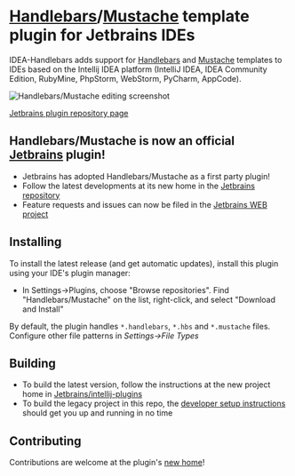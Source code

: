 # [Handlebars](http://handlebarsjs.com/)/[Mustache](http://mustache.github.com/) template plugin for Jetbrains IDEs

IDEA-Handlebars adds support for [Handlebars](http://handlebarsjs.com/) and [Mustache](http://mustache.github.com/) templates to IDEs based on the Intellij IDEA platform (IntelliJ IDEA, IDEA Community Edition, RubyMine, PhpStorm, WebStorm, PyCharm, AppCode).

![Handlebars/Mustache editing screenshot](https://raw.github.com/dmarcotte/idea-handlebars/master/markdown_images/editor.png "Handlebars/Mustache editing")

[Jetbrains plugin repository page](http://plugins.intellij.net/plugin/?idea&pluginId=6884)

## Handlebars/Mustache is now an official [Jetbrains](http://www.jetbrains.com/) plugin!
* Jetbrains has adopted Handlebars/Mustache as a first party plugin!
* Follow the latest developments at its new home in the [Jetbrains repository](https://github.com/JetBrains/intellij-plugins/tree/master/handlebars)
* Feature requests and issues can now be filed in the [Jetbrains WEB project](http://youtrack.jetbrains.com/issues/WEB)

## Installing
To install the latest release (and get automatic updates), install this plugin using your IDE's plugin manager:
  * In Settings->Plugins, choose "Browse repositories".  Find "Handlebars/Mustache" on the list, right-click, and select "Download and Install"

By default, the plugin handles `*.handlebars`, `*.hbs` and `*.mustache` files.  Configure other file patterns in _Settings->File Types_

## Building
* To build the latest version, follow the instructions at the new project home in [Jetbrains/intellij-plugins](https://github.com/JetBrains/intellij-plugins/tree/master/handlebars)
* To build the legacy project in this repo, the [developer setup instructions](https://github.com/dmarcotte/idea-handlebars/blob/master/developer_environment.md) should get you up and running in no time



## Contributing
Contributions are welcome at the plugin's [new home](https://github.com/JetBrains/intellij-plugins/tree/master/handlebars)!

